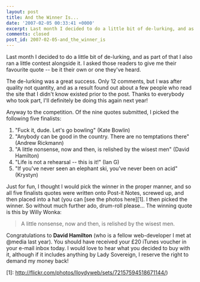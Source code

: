 ```yaml
---
layout: post
title: And the Winner Is...
date: '2007-02-05 00:33:41 +0000'
excerpt: Last month I decided to do a little bit of de-lurking, and as part of that I also ran a little contest alongside it. I asked those readers to give me their favourite quote -- be it their own or one they've heard.
comments: closed
post_id: 2007-02-05-and_the_winner_is
---
```

Last month I decided to do a little bit of de-lurking, and as part of that I also ran a little contest alongside it. I asked those readers to give me their favourite quote -- be it their own or one they've heard.

The de-lurking was a great success. Only 12 comments, but I was after quality not quantity, and as a result found out about a few people who read the site that I didn't know existed prior to the post. Thanks to everybody who took part, I'll definitely be doing this again next year!

Anyway to the competition. Of the nine quotes submitted, I picked the following five finalists:

1. "Fuck it, dude. Let's go bowling" (Kate Bowlin)
2. "Anybody can be good in the country. There are no temptations there" (Andrew Rickmann)
3. "A little nonsense, now and then, is relished by the wisest men" (David Hamilton)
4. "Life is not a rehearsal -- this is it!" (Ian G)
5. "If you've never seen an elephant ski, you've never been on acid" (Krystyn)

Just for fun, I thought I would pick the winner in the proper manner, and so all five finalists quotes were written onto Post-it Notes, screwed up, and then placed into a hat (you can [see the photos here][1]. I then picked the winner. So without much further ado, drum-roll please... The winning quote is this by Willy Wonka:

> A little nonsense, now and then, is relished by the wisest men.

Congratulations to **David Hamilton** (who is a fellow web-developer I met at @media last year). You should have received your £20 iTunes voucher in your e-mail inbox today. I would love to hear what you decided to buy with it, although if it includes anything by Lady Sovereign, I reserve the right to demand my money back!

[1]: http://flickr.com/photos/lloydyweb/sets/72157594518671144/)